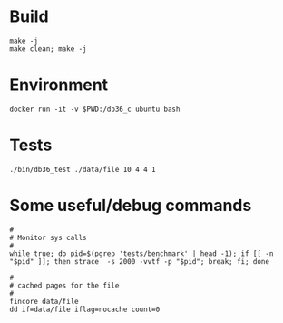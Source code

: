 # Build

```
make -j
make clean; make -j
```

# Environment

```
docker run -it -v $PWD:/db36_c ubuntu bash
```

# Tests

```
./bin/db36_test ./data/file 10 4 4 1
```

# Some useful/debug commands

```
#
# Monitor sys calls
#
while true; do pid=$(pgrep 'tests/benchmark' | head -1); if [[ -n "$pid" ]]; then strace  -s 2000 -vvtf -p "$pid"; break; fi; done

#
# cached pages for the file
#
fincore data/file
dd if=data/file iflag=nocache count=0
```

